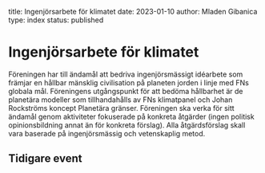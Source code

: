 title: Ingenjörsarbete för klimatet
date: 2023-01-10
author: Mladen Gibanica
type: index
status: published

# Ingenjörsarbete för klimatet

Föreningen har till ändamål att bedriva ingenjörsmässigt idéarbete som främjar
en hållbar mänsklig civilisation på planeten jorden i linje med FNs globala mål.
Föreningens utgångspunkt för att bedöma hållbarhet är de planetära modeller som
tillhandahålls av FNs klimatpanel och Johan Rockströms koncept Planetära
gränser. Föreningen ska verka för sitt ändamål genom aktiviteter fokuserade på
konkreta åtgärder (ingen politisk opinionsbildning annat än för konkreta
förslag). Alla åtgärdsförslag skall vara baserade på ingenjörsmässig och
vetenskaplig metod.

## Tidigare event